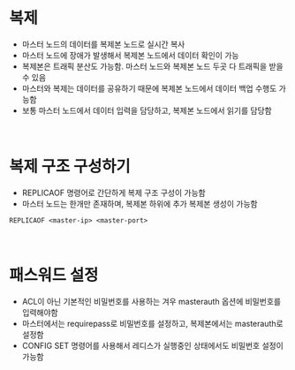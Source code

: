 # 복제

- 마스터 노드의 데이터를 복제본 노드로 실시간 복사
- 마스터 노드에 장애가 발생해서 복제본 노드에서 데이터 확인이 가능
- 복제본은 트래픽 분산도 가능함. 마스터 노드와 복제본 노드 두곳 다 트래픽을 받을 수 있음
- 마스터와 복제는 데이터를 공유하기 때문에 복제본 노드에서 데이터 백업 수행도 가능함
- 보통 마스터 노드에서 데이터 입력을 담당하고, 복제본 노드에서 읽기를 담당함

<br/>

# 복제 구조 구성하기

- REPLICAOF 명령어로 간단하게 복제 구조 구성이 가능함
- 마스터 노드는 한개만 존재하며, 복제본 하위에 추가 복제본 생성이 가능함

```
REPLICAOF <master-ip> <master-port>
```

<br/>

# 패스워드 설정

- ACL이 아닌 기본적인 비밀번호를 사용하는 겨우 masterauth 옵션에 비밀번호를 입력해야함
- 마스터에서는 requirepass로 비밀번호를 설정하고, 복제본에서는 masterauth로 설정함
- CONFIG SET 명령어를 사용해서 레디스가 실행중인 상태에서도 비밀번호 설정이 가능함
